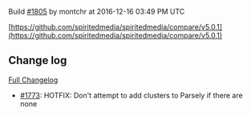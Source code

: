 Build [#1805](https://circleci.com/gh/spiritedmedia/spiritedmedia/1805) by montchr at 2016-12-16 03:49 PM UTC

[https://github.com/spiritedmedia/spiritedmedia/compare/v5.0.1](https://github.com/spiritedmedia/spiritedmedia/compare/v5.0.1)
## Change log
[Full Changelog](https://github.com/spiritedmedia/spiritedmedia/compare/v5.0.0...v5.0.1)

 - [#1773](https://github.com/spiritedmedia/spiritedmedia/pull/1773): HOTFIX: Don't attempt to add clusters to Parsely if there are none
